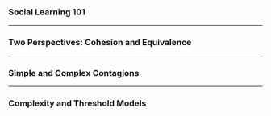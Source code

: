 ### Social Learning 101

---

### Two Perspectives: Cohesion and Equivalence

---

### Simple and Complex Contagions

---

### Complexity and Threshold Models